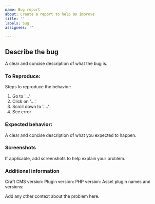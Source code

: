 ```yaml
---
name: Bug report
about: Create a report to help us improve
title: ''
labels: bug
assignees: ''

---
```


## Describe the bug

A clear and concise description of what the bug is.

### To Reproduce:

Steps to reproduce the behavior:
1. Go to '...'
2. Click on '....'
3. Scroll down to '....'
4. See error

### Expected behavior:

A clear and concise description of what you expected to happen.

### Screenshots

If applicable, add screenshots to help explain your problem.

### Additional information

Craft CMS version: 
Plugin version: 
PHP version: 
Asset plugin names and versions: 

Add any other context about the problem here.
